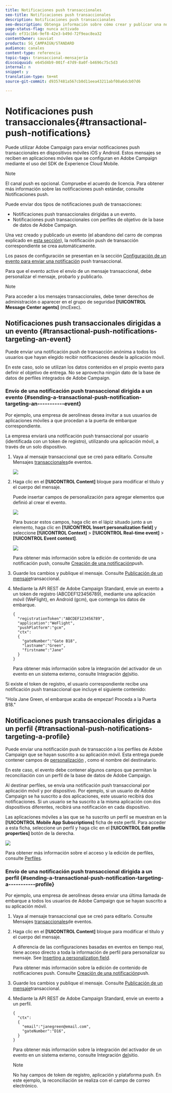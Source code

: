 ```yaml
---
title: Notificaciones push transaccionales
seo-title: Notificaciones push transaccionales
description: Notificaciones push transaccionales
seo-description: Obtenga información sobre cómo crear y publicar una notificación push transaccional.
page-status-flag: nunca activado
uuid: ef31c1b6-9ef8-42e3-b49d-72f9eac8ea32
contentOwner: sauviat
products: SG_CAMPAIGN/STANDARD
audience: canales
content-type: referencia
topic-tags: transaccional-mensajería
discoiquuid: e645d4b9-001f-47d9-8a0f-b4696c75c5d3
internal: n
snippet: y
translation-type: tm+mt
source-git-commit: d9357481a567cb0d11eea43211abf08a6dcb07d6

---
```



# Notificaciones push transaccionales{#transactional-push-notifications}

Puede utilizar Adobe Campaign para enviar notificaciones push transaccionales en dispositivos móviles iOS y Android. Estos mensajes se reciben en aplicaciones móviles que se configuran en Adobe Campaign mediante el uso del SDK de Experience Cloud Mobile.

>[!NOTE]
>
>El canal push es opcional. Compruebe el acuerdo de licencia. Para obtener más información sobre las notificaciones push estándar, consulte Notificaciones [](../../channels/using/about-push-notifications.md)push.

Puede enviar dos tipos de notificaciones push de transacciones:

* Notificaciones push transaccionales dirigidas a un evento.
* Notificaciones push transaccionales con perfiles de objetivo de la base de datos de Adobe Campaign.

Una vez creado y publicado un evento (el abandono del carro de compras explicado en [esta sección](../../channels/using/about-transactional-messaging.md#transactional-messaging-operating-principle)), la notificación push de transacción correspondiente se crea automáticamente.

Los pasos de configuración se presentan en la sección [Configuración de un evento para enviar una notificación](../../administration/using/configuring-transactional-messaging.md#use-case--configuring-an-event-to-send-a-transactional-message) push transaccional.

Para que el evento active el envío de un mensaje transaccional, debe personalizar el mensaje, probarlo y publicarlo.

>[!NOTE]
>
>Para acceder a los mensajes transaccionales, debe tener derechos de administración o aparecer en el grupo de seguridad **[!UICONTROL Message Center agents]** (mcExec).

## Notificaciones push transaccionales dirigidas a un evento {#transactional-push-notifications-targeting-an-event}

Puede enviar una notificación push de transacción anónima a todos los usuarios que hayan elegido recibir notificaciones desde la aplicación móvil.

En este caso, solo se utilizan los datos contenidos en el propio evento para definir el objetivo de entrega. No se aprovecha ningún dato de la base de datos de perfiles integrados de Adobe Campaign.

### Envío de una notificación push transaccional dirigida a un evento {#sending-a-transactional-push-notification-targeting-an-----------event}

Por ejemplo, una empresa de aerolíneas desea invitar a sus usuarios de aplicaciones móviles a que procedan a la puerta de embarque correspondiente.

La empresa enviará una notificación push transaccional por usuario (identificada con un token de registro), utilizando una aplicación móvil, a través de un solo dispositivo.

1. Vaya al mensaje transaccional que se creó para editarlo. Consulte Mensajes [transaccionales](../../channels/using/event-transactional-messages.md)de eventos.

   ![](assets/message-center_push_message.png)

1. Haga clic en el **[!UICONTROL Content]** bloque para modificar el título y el cuerpo del mensaje.

   Puede insertar campos de personalización para agregar elementos que definió al crear el evento.

   ![](assets/message-center_push_content.png)

   Para buscar estos campos, haga clic en el lápiz situado junto a un elemento, haga clic en **[!UICONTROL Insert personalization field]** y seleccione **[!UICONTROL Context]** &gt; **[!UICONTROL Real-time event]** &gt; **[!UICONTROL Event context]**.

   ![](assets/message-center_push_personalization.png)

   Para obtener más información sobre la edición de contenido de una notificación push, consulte [Creación de una notificación](../../channels/using/preparing-and-sending-a-push-notification.md)push.

1. Guarde los cambios y publique el mensaje. Consulte [Publicación de un mensaje](../../channels/using/event-transactional-messages.md#publishing-a-transactional-message)transaccional.
1. Mediante la API REST de Adobe Campaign Standard, envíe un evento a un token de registro (ABCDEF123456789), mediante una aplicación móvil (WeFlight), en Android (gcm), que contenga los datos de embarque.

   ```
   {
     "registrationToken":"ABCDEF123456789",
     "application":"WeFlight",
     "pushPlatform":"gcm",
     "ctx":
     {
       "gateNumber":"Gate B18",
       "lastname":"Green",
       "firstname":"Jane"
     }
   }
   ```

   Para obtener más información sobre la integración del activador de un evento en un sistema externo, consulte Integración [del](../../administration/using/configuring-transactional-messaging.md#integrating-the-triggering-of-the-event-in-a-website)sitio.

Si existe el token de registro, el usuario correspondiente recibe una notificación push transaccional que incluye el siguiente contenido:

"Hola Jane Green, el embarque acaba de empezar! Proceda a la Puerta B18."

## Notificaciones push transaccionales dirigidas a un perfil {#transactional-push-notifications-targeting-a-profile}

Puede enviar una notificación push de transacción a los perfiles de Adobe Campaign que se hayan suscrito a su aplicación móvil. Esta entrega puede contener campos de [personalización](../../designing/using/personalization.md#inserting-a-personalization-field) , como el nombre del destinatario.

En este caso, el evento debe contener algunos campos que permitan la reconciliación con un perfil de la base de datos de Adobe Campaign.

Al destinar perfiles, se envía una notificación push transaccional por aplicación móvil y por dispositivo. Por ejemplo, si un usuario de Adobe Campaign se ha suscrito a dos aplicaciones, este usuario recibirá dos notificaciones. Si un usuario se ha suscrito a la misma aplicación con dos dispositivos diferentes, recibirá una notificación en cada dispositivo.

Las aplicaciones móviles a las que se ha suscrito un perfil se muestran en la **[!UICONTROL Mobile App Subscriptions]** ficha de este perfil. Para acceder a esta ficha, seleccione un perfil y haga clic en el **[!UICONTROL Edit profile properties]** botón de la derecha.

![](assets/push_notif_subscriptions.png)

Para obtener más información sobre el acceso y la edición de perfiles, consulte [Perfiles](../../audiences/using/creating-profiles.md).

### Envío de una notificación push transaccional dirigida a un perfil {#sending-a-transactional-push-notification-targeting-a-----------profile}

Por ejemplo, una empresa de aerolíneas desea enviar una última llamada de embarque a todos los usuarios de Adobe Campaign que se hayan suscrito a su aplicación móvil.

1. Vaya al mensaje transaccional que se creó para editarlo. Consulte Mensajes [transaccionales](../../channels/using/event-transactional-messages.md)de eventos.

   <!--![](assets/message-center_push_message_profile.png)-->

1. Haga clic en el **[!UICONTROL Content]** bloque para modificar el título y el cuerpo del mensaje.

   A diferencia de las configuraciones basadas en eventos en tiempo real, tiene acceso directo a toda la información de perfil para personalizar su mensaje. See [Inserting a personalization field](../../designing/using/personalization.md#inserting-a-personalization-field).

   <!--![](assets/message-center_push_content_profile.png)-->

   Para obtener más información sobre la edición de contenido de notificaciones push. Consulte [Creación de una notificación](../../channels/using/preparing-and-sending-a-push-notification.md)push.

1. Guarde los cambios y publique el mensaje. Consulte [Publicación de un mensaje](../../channels/using/event-transactional-messages.md#publishing-a-transactional-message)transaccional.
1. Mediante la API REST de Adobe Campaign Standard, envíe un evento a un perfil.

   ```
   {
     "ctx":
     {
       "email":"janegreen@email.com",
       "gateNumber":"D16",
     }
   }
   ```

   Para obtener más información sobre la integración del activador de un evento en un sistema externo, consulte Integración [del](../../administration/using/configuring-transactional-messaging.md#integrating-the-triggering-of-the-event-in-a-website)sitio.

   >[!NOTE]
   >
   >No hay campos de token de registro, aplicación y plataforma push. En este ejemplo, la reconciliación se realiza con el campo de correo electrónico.

